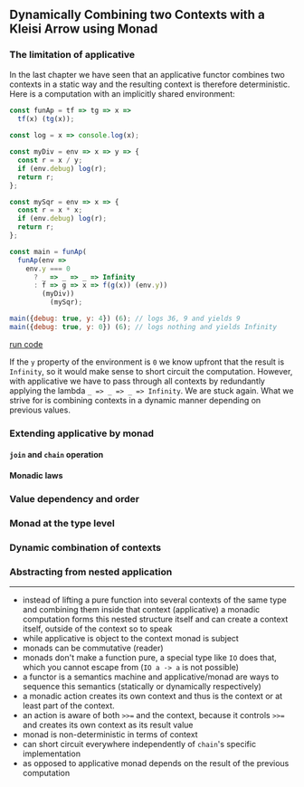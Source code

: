 ## Dynamically Combining two Contexts with a Kleisi Arrow using Monad

### The limitation of applicative

In the last chapter we have seen that an applicative functor combines two contexts in a static way and the resulting context is therefore deterministic. Here is a computation with an implicitly shared environment:

```javascript
const funAp = tf => tg => x =>
  tf(x) (tg(x));
  
const log = x => console.log(x);

const myDiv = env => x => y => {
  const r = x / y;
  if (env.debug) log(r);
  return r;
};

const mySqr = env => x => {
  const r = x * x;
  if (env.debug) log(r);
  return r;
};

const main = funAp(
  funAp(env =>
    env.y === 0
      ? _ => _ => _ => Infinity
      : f => g => x => f(g(x)) (env.y))
        (myDiv))
          (mySqr);

main({debug: true, y: 4}) (6); // logs 36, 9 and yields 9
main({debug: true, y: 0}) (6); // logs nothing and yields Infinity
```
[run code](https://repl.it/@scriptum/EcstaticPuzzlingDemoware#index.js)

If the `y` property of the environment is `0` we know upfront that the result is `Infinity`, so it would make sense to short circuit the computation. However, with applicative we have to pass through all contexts by redundantly applying the lambda `_ => _ => _ => Infinity`. We are stuck again. What we strive for is combining contexts in a dynamic manner depending on previous values.

### Extending applicative by monad

#### `join` and `chain` operation

#### Monadic laws

### Value dependency and order

### Monad at the type level

### Dynamic combination of contexts

### Abstracting from nested application

***

* instead of lifting a pure function into several contexts of the same type and combining them inside that context (applicative) a monadic computation forms this nested structure itself and can create a context itself, outside of the context so to speak
* while applicative is object to the context monad is  subject
* monads can be commutative (reader)
* monads don't make a function pure, a special type like `IO` does that, which you cannot escape from (`IO a -> a` is not possible)
* a functor is a semantics machine and applicative/monad are ways to sequence this semantics (statically or dynamically respectively)
* a monadic action creates its own context and thus is the context or at least part of the context.
* an action is aware of both `>>=` and the context, because it controls `>>=` and creates its own context as its result value
* monad is non-deterministic in terms of context
* can short circuit everywhere independently of `chain`'s specific implementation
* as opposed to applicative monad depends on the result of the previous computation
